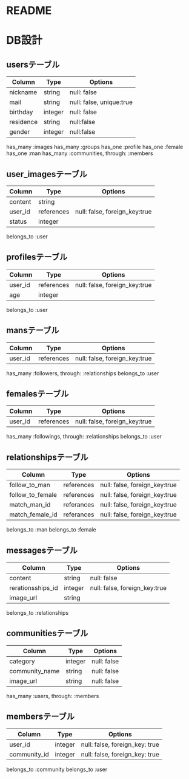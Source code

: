 # README
# DB設計

## usersテーブル

|Column|Type|Options|
|------|----|-------|
|nickname|string|null: false|
|mail|string|null: false, unique:true|
|birthday|integer|null: false|
|residence|string|null:false|
|gender|integer|null:false|

has_many :images
has_many :groups
has_one  :profile
has_one :female
has_one :man
has_many :communities, through: :members

## user_imagesテーブル

|Column|Type|Options|
|------|----|-------|
|content|string||
|user_id|references|null: false, foreign_key:true|
|status|integer||

belongs_to :user

## profilesテーブル

|Column|Type|Options|
|------|----|-------|
|user_id|references|null: false, foreign_key:true|
|age|integer||

belongs_to :user

## mansテーブル

|Column|Type|Options|
|------|----|-------|
|user_id|references|null: false, foreign_key:true|

has_many :followers, through: :relationships
belongs_to :user

## femalesテーブル

|Column|Type|Options|
|------|----|-------|
|user_id|references|null: false, foreign_key:true|

has_many :followings, through: :relationships
belongs_to :user

## relationshipsテーブル

|Column|Type|Options|
|------|----|-------|
|follow_to_man|references|null: false, foreign_key:true|
|follow_to_female|references|null: false, foreign_key:true|
|match_man_id|referances|null: false, foreign_key:true|
|match_female_id|referances|null: false, foreign_key:true|

belongs_to :man
belongs_to :female


## messagesテーブル

|Column|Type|Options|
|------|----|-------|
|content|string|null: false|
|rerationsships_id|integer|null: false, foreign_key:true|
|image_url|string||

belongs_to :relationships

## communitiesテーブル

|Column|Type|Options|
|------|----|-------|
|category|integer|null: false|
|community_name|string|null: false|
|image_url|string|null: false|

has_many :users, through: :members

## membersテーブル
|Column|Type|Options|
|------|----|-------|
|user_id|integer|null: false, foreign_key: true|
|community_id|integer|null: false, foreign_key: true|

belongs_to :community
belongs_to :user
